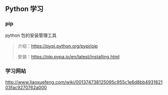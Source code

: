 ## Python 学习

### pip
python 包的安装管理工具
> 介绍：https://pypi.python.org/pypi/pip
>
> 安装：https://pip.pypa.io/en/latest/installing.html

### 学习网站

http://www.liaoxuefeng.com/wiki/001374738125095c955c1e6d8bb493182103fac9270762a000